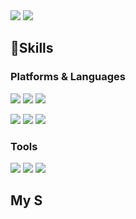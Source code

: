 <img src="https://capsule-render.vercel.app/api?type=wave&color=#512BD4&height=300&section=header&text=capsule%20render&fontSize=90" />


<img src="https://img.shields.io/badge/Tistory-000000?style=flat-square&logo=Tistory&logoColor=white&link=https://bex8960.tistory.com/"/>

## 👊Skills
### Platforms & Languages

<img src="https://img.shields.io/badge/Spring-6DB33F?style=flat-square&logo=Spring&logoColor=white"/> <img src="https://img.shields.io/badge/Spring Boot-6DB33F?style=flat-square&logo=Spring Boot&logoColor=white"/> <img src="https://img.shields.io/badge/Android-3DDC84?style=flat-square&logo=Android&logoColor=white"/>

<img src="https://img.shields.io/badge/Java-033963?style=flat-square&logo=Java&logoColor=white"/> <img src="https://img.shields.io/badge/C++-00599C?style=flat-square&logo=c%2B%2B&logoColor=white"/> <img src="https://img.shields.io/badge/Kotlin-7F52FF?style=flat-square&logo=Kotlin&logoColor=white"/> 

### Tools
<img src="https://img.shields.io/badge/IntelliJ IDEA-000000?style=flat-square&logo=IntelliJ IDEA&logoColor=white"/> <img src="https://img.shields.io/badge/Android Studio-3DDC84?style=flat-square&logo=Android Studio&logoColor=white"/> <img src="https://img.shields.io/badge/Visual Studio-5C2D91?style=flat-square&logo=Visual Studio&logoColor=white"/>

## My S
<!--
**junseokkim/junseokkim** is a ✨ _special_ ✨ repository because its `README.md` (this file) appears on your GitHub profile.

Here are some ideas to get you started:
- 🔭 I’m currently working on ...
- 🌱 I’m currently learning ...
- 👯 I’m looking to collaborate on ...
- 🤔 I’m looking for help with ...
- 💬 Ask me about ...
- 📫 How to reach me: ...
- 😄 Pronouns: ...
- ⚡ Fun fact: ...
-->
